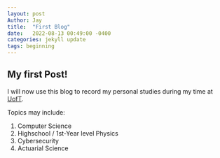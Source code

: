 ```yaml
---
layout: post
Author: Jay
title:  "First Blog"
date:   2022-08-13 00:49:00 -0400
categories: jekyll update
tags: beginning
---
```


## My first Post!

I will now use this blog to record my personal studies during my time at [UofT](https://www.utoronto.ca/).

Topics may include:
1. Computer Science
2. Highschool / 1st-Year level Physics
3. Cybersecurity
4. Actuarial Science

